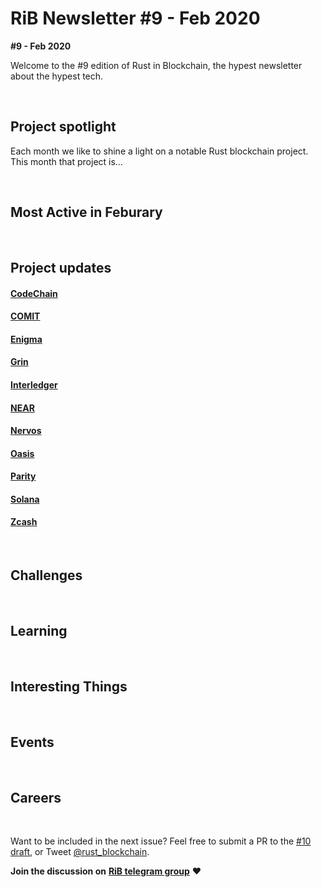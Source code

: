 # RiB Newsletter #9 - Feb 2020

**#9 - Feb 2020**

Welcome to the #9 edition of Rust in Blockchain, the hypest newsletter about the hypest tech. <!--[Previous: #8](). -->



&nbsp;


## Project spotlight

Each month we like to shine a light on a notable Rust blockchain project. This month that project is…

&nbsp;


## Most Active in Feburary

&nbsp;



## Project updates

#### [**CodeChain**](https://codechain.io)


#### [**COMIT**](https://comit.network/)


#### [**Enigma**](https://enigma.co/)


#### [**Grin**](https://github.com/mimblewimble/grin)


#### [**Interledger**](https://interledger.org/)


#### [**NEAR**](https://github.com/nearprotocol/nearcore)


#### [**Nervos**](https://github.com/nervosnetwork/ckb)


#### [**Oasis**](https://github.com/oasislabs)


#### [**Parity** ](https://github.com/paritytech)


#### [**Solana**](https://github.com/solana-labs/solana)


#### [**Zcash**](https://z.cash/)


&nbsp;

## Challenges


&nbsp;

## Learning


&nbsp;

## Interesting Things


&nbsp;

## Events


&nbsp;

## Careers


&nbsp;

Want to be included in the next issue? Feel free to submit a PR to the [#10 draft](), or Tweet [@rust_blockchain](https://twitter.com/rust_blockchain).

**Join the discussion on** [**RiB telegram group**](https://t.me/rustinblockchain) **❤️**
